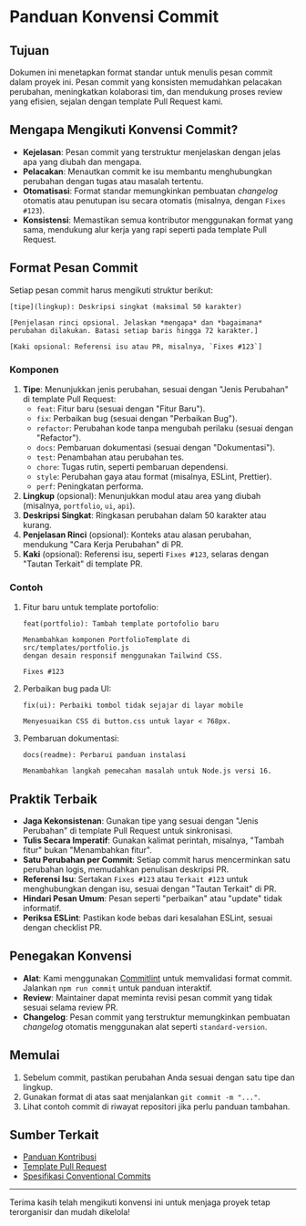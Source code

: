 # Panduan Konvensi Commit

## Tujuan
Dokumen ini menetapkan format standar untuk menulis pesan commit dalam proyek ini. Pesan commit yang konsisten memudahkan pelacakan perubahan, meningkatkan kolaborasi tim, dan mendukung proses review yang efisien, sejalan dengan template Pull Request kami.

## Mengapa Mengikuti Konvensi Commit?
- **Kejelasan**: Pesan commit yang terstruktur menjelaskan dengan jelas apa yang diubah dan mengapa.
- **Pelacakan**: Menautkan commit ke isu membantu menghubungkan perubahan dengan tugas atau masalah tertentu.
- **Otomatisasi**: Format standar memungkinkan pembuatan *changelog* otomatis atau penutupan isu secara otomatis (misalnya, dengan `Fixes #123`).
- **Konsistensi**: Memastikan semua kontributor menggunakan format yang sama, mendukung alur kerja yang rapi seperti pada template Pull Request.

## Format Pesan Commit
Setiap pesan commit harus mengikuti struktur berikut:

```
[tipe](lingkup): Deskripsi singkat (maksimal 50 karakter)

[Penjelasan rinci opsional. Jelaskan *mengapa* dan *bagaimana* perubahan dilakukan. Batasi setiap baris hingga 72 karakter.]

[Kaki opsional: Referensi isu atau PR, misalnya, `Fixes #123`]
```

### Komponen
1. **Tipe**: Menunjukkan jenis perubahan, sesuai dengan "Jenis Perubahan" di template Pull Request:
   - `feat`: Fitur baru (sesuai dengan "Fitur Baru").
   - `fix`: Perbaikan bug (sesuai dengan "Perbaikan Bug").
   - `refactor`: Perubahan kode tanpa mengubah perilaku (sesuai dengan "Refactor").
   - `docs`: Pembaruan dokumentasi (sesuai dengan "Dokumentasi").
   - `test`: Penambahan atau perubahan tes.
   - `chore`: Tugas rutin, seperti pembaruan dependensi.
   - `style`: Perubahan gaya atau format (misalnya, ESLint, Prettier).
   - `perf`: Peningkatan performa.
2. **Lingkup** (opsional): Menunjukkan modul atau area yang diubah (misalnya, `portfolio`, `ui`, `api`).
3. **Deskripsi Singkat**: Ringkasan perubahan dalam 50 karakter atau kurang.
4. **Penjelasan Rinci** (opsional): Konteks atau alasan perubahan, mendukung "Cara Kerja Perubahan" di PR.
5. **Kaki** (opsional): Referensi isu, seperti `Fixes #123`, selaras dengan "Tautan Terkait" di template PR.

### Contoh
1. Fitur baru untuk template portofolio:
   ```
   feat(portfolio): Tambah template portofolio baru

   Menambahkan komponen PortfolioTemplate di src/templates/portfolio.js
   dengan desain responsif menggunakan Tailwind CSS.

   Fixes #123
   ```

2. Perbaikan bug pada UI:
   ```
   fix(ui): Perbaiki tombol tidak sejajar di layar mobile

   Menyesuaikan CSS di button.css untuk layar < 768px.
   ```

3. Pembaruan dokumentasi:
   ```
   docs(readme): Perbarui panduan instalasi

   Menambahkan langkah pemecahan masalah untuk Node.js versi 16.
   ```

## Praktik Terbaik
- **Jaga Kekonsistenan**: Gunakan tipe yang sesuai dengan "Jenis Perubahan" di template Pull Request untuk sinkronisasi.
- **Tulis Secara Imperatif**: Gunakan kalimat perintah, misalnya, "Tambah fitur" bukan "Menambahkan fitur".
- **Satu Perubahan per Commit**: Setiap commit harus mencerminkan satu perubahan logis, memudahkan penulisan deskripsi PR.
- **Referensi Isu**: Sertakan `Fixes #123` atau `Terkait #123` untuk menghubungkan dengan isu, sesuai dengan "Tautan Terkait" di PR.
- **Hindari Pesan Umum**: Pesan seperti "perbaikan" atau "update" tidak informatif.
- **Periksa ESLint**: Pastikan kode bebas dari kesalahan ESLint, sesuai dengan checklist PR.

## Penegakan Konvensi
- **Alat**: Kami menggunakan [Commitlint](https://commitlint.js.org/) untuk memvalidasi format commit. Jalankan `npm run commit` untuk panduan interaktif.
- **Review**: Maintainer dapat meminta revisi pesan commit yang tidak sesuai selama review PR.
- **Changelog**: Pesan commit yang terstruktur memungkinkan pembuatan *changelog* otomatis menggunakan alat seperti `standard-version`.

## Memulai
1. Sebelum commit, pastikan perubahan Anda sesuai dengan satu tipe dan lingkup.
2. Gunakan format di atas saat menjalankan `git commit -m "..."`.
3. Lihat contoh commit di riwayat repositori jika perlu panduan tambahan.

## Sumber Terkait
- [Panduan Kontribusi](CONTRIBUTING.md)
- [Template Pull Request](.github/PULL_REQUEST_TEMPLATE.md)
- [Spesifikasi Conventional Commits](https://www.conventionalcommits.org/)

---

Terima kasih telah mengikuti konvensi ini untuk menjaga proyek tetap terorganisir dan mudah dikelola!